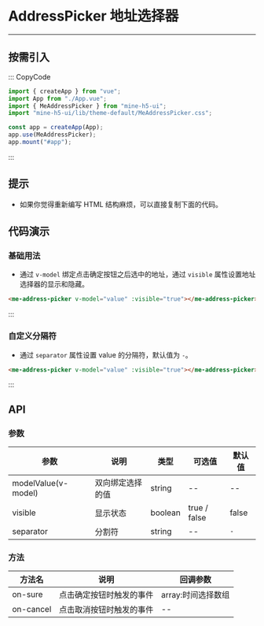 # AddressPicker 地址选择器

----

## 按需引入

::: CopyCode

```JavaScript
import { createApp } from "vue";
import App from "./App.vue";
import { MeAddressPicker } from "mine-h5-ui";
import "mine-h5-ui/lib/theme-default/MeAddressPicker.css";

const app = createApp(App);
app.use(MeAddressPicker);
app.mount("#app");
```

:::

## 提示

* 如果你觉得重新编写 HTML 结构麻烦，可以直接复制下面的代码。

## 代码演示

### 基础用法

* 通过 `v-model` 绑定点击确定按钮之后选中的地址，通过 `visible` 属性设置地址选择器的显示和隐藏。

```HTML
<me-address-picker v-model="value" :visible="true"></me-address-picker>
```

:::

### 自定义分隔符

* 通过 `separator` 属性设置 value 的分隔符，默认值为 `-`。

```HTML
<me-address-picker v-model="value" :visible="true"></me-address-picker>
```

:::

## API

### 参数

| 参数                | 说明             | 类型    | 可选值       | 默认值 |
|---------------------|------------------|---------|--------------|--------|
| modelValue(v-model) | 双向绑定选择的值 | string  | --           | --     |
| visible             | 显示状态         | boolean | true / false | false  |
| separator           | 分割符           | string  | --           | `-`    |

### 方法

| 方法名    | 说明                     | 回调参数           |
|-----------|--------------------------|--------------------|
| on-sure   | 点击确定按钮时触发的事件 | array:时间选择数组 |
| on-cancel | 点击取消按钮时触发的事件 | --                 |
